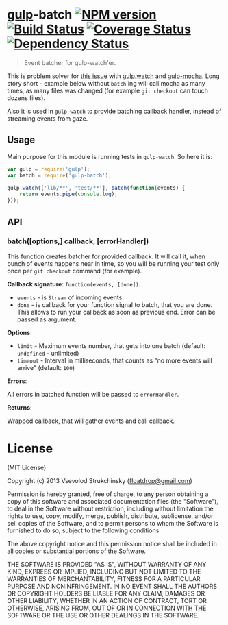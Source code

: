 # [gulp](https://github.com/gulpjs/gulp)-batch [![NPM version][npm-image]][npm-url] [![Build Status][travis-image]][travis-url] [![Coverage Status][coveralls-image]][coveralls-url] [![Dependency Status][depstat-image]][depstat-url]
> Event batcher for gulp-watch'er.

This is problem solver for [this issue](https://github.com/gulpjs/gulp/issues/80) with [gulp.watch](https://github.com/gulpjs/gulp#gulpwatchglob-cb) and [gulp-mocha](https://github.com/sindresorhus/gulp-mocha).
Long story short - example below without `batch`'ing will call mocha as many times, as many files was changed (for example `git checkout` can touch dozens files).

Also it is used in [`gulp-watch`](https://github.com/floatdrop/gulp-watch) to provide batching callback handler, instead of streaming events from gaze.

## Usage

Main purpose for this module is running tests in `gulp-watch`. So here it is:

```js
var gulp = require('gulp');
var batch = require('gulp-batch');

gulp.watch(['lib/**', 'test/**'], batch(function(events) {
    return events.pipe(console.log);
}));
```

## API

### batch([options,] callback, [errorHandler])

This function creates batcher for provided callback.
It will call it, when bunch of events happens near in time, so you will
be running your test only once per `git checkout` command (for example).

__Callback signature__: `function(events, [done])`.

 * `events` - is `Stream` of incoming events.
 * `done` - is callback for your function signal to batch, that you are done. This allows to run your callback as soon as previous end. Error can be passed as argument.

__Options__:

 * `limit` - Maximum events number, that gets into one batch (default: `undefined` - unlimited)
 * `timeout` - Interval in milliseconds, that counts as "no more events will arrive" (default: `100`)

__Errors__:

All errors in batched function will be passed to `errorHandler`.

__Returns__:

Wrapped callback, that will gather events and call callback.

# License

(MIT License)

Copyright (c) 2013 Vsevolod Strukchinsky (floatdrop@gmail.com)

Permission is hereby granted, free of charge, to any person obtaining a copy of this software and associated documentation files (the "Software"), to deal in the Software without restriction, including without limitation the rights to use, copy, modify, merge, publish, distribute, sublicense, and/or sell copies of the Software, and to permit persons to whom the Software is furnished to do so, subject to the following conditions:

The above copyright notice and this permission notice shall be included in all copies or substantial portions of the Software.

THE SOFTWARE IS PROVIDED "AS IS", WITHOUT WARRANTY OF ANY KIND, EXPRESS OR IMPLIED, INCLUDING BUT NOT LIMITED TO THE WARRANTIES OF MERCHANTABILITY, FITNESS FOR A PARTICULAR PURPOSE AND NONINFRINGEMENT. IN NO EVENT SHALL THE AUTHORS OR COPYRIGHT HOLDERS BE LIABLE FOR ANY CLAIM, DAMAGES OR OTHER LIABILITY, WHETHER IN AN ACTION OF CONTRACT, TORT OR OTHERWISE, ARISING FROM, OUT OF OR IN CONNECTION WITH THE SOFTWARE OR THE USE OR OTHER DEALINGS IN THE SOFTWARE.

[npm-url]: https://npmjs.org/package/gulp-batch
[npm-image]: http://img.shields.io/npm/v/gulp-batch.svg?style=flat

[travis-url]: https://travis-ci.org/floatdrop/gulp-batch
[travis-image]: http://img.shields.io/travis/floatdrop/gulp-batch.svg?style=flat

[coveralls-url]: https://coveralls.io/r/floatdrop/gulp-batch
[coveralls-image]: http://img.shields.io/coveralls/floatdrop/gulp-batch.svg?style=flat

[depstat-url]: https://david-dm.org/floatdrop/gulp-batch
[depstat-image]: http://img.shields.io/david/floatdrop/gulp-batch.svg?style=flat

